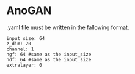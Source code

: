 # AnoGAN

.yaml file must be written in the fallowing format.
```
input_size: 64
z_dim: 20
channel: 1
ngf: 64 #same as the input_size
ndf: 64 #same as the input_size
extralayer: 0

```
